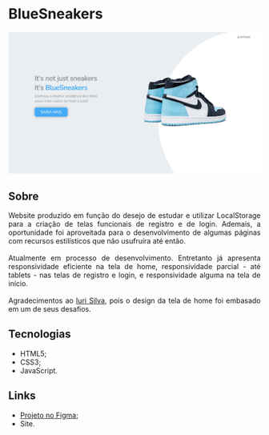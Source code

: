 # BlueSneakers
<img src="assets/images/bluesneakers.jpg">

## Sobre
<div align="justify">
<div>Website produzido em função do desejo de estudar e utilizar LocalStorage para a criação de telas funcionais de registro e de login. 
Ademais, a oportunidade foi aproveitada para o desenvolvimento de algumas páginas com recursos estilísticos que não usufruíra até então.</div>
<br>
<div>Atualmente em processo de desenvolvimento.
Entretanto já apresenta responsividade eficiente na tela de home, responsividade parcial - até tablets - nas telas de registro e login, 
e responsividade alguma na tela de início.</div>
<br>
<div>Agradecimentos ao <a href="https://github.com/iuricode">Iuri Silva</a>, pois o design da tela de home foi embasado em um de seus desafios.</div>
</div>

## Tecnologias
- HTML5;
- CSS3;
- JavaScript.

## Links
- <a href="https://www.figma.com/file/UXf9Ol62iXb08xLofhKQYi/BlueSneakers---LocalStorage-Trainning?node-id=0%3A1">Projeto no Figma</a>;
- Site.
